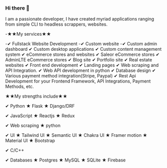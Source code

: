 ### Hi there 👋

<!--
**zizopixels/zizopixels** is a ✨ _special_ ✨ repository because its `README.md` (this file) appears on your GitHub profile.

Here are some ideas to get you started:

- 🔭 I’m currently working on ...
- 🌱 I’m currently learning ...
- 👯 I’m looking to collaborate on ...
- 🤔 I’m looking for help with ...
- 💬 Ask me about ...
- 📫 How to reach me: ...
- 😄 Pronouns: ...
- ⚡ Fun fact: ...
-->
I am a passionate developer, I have created myriad applications ranging from simple CLI to headless scrappers, websites.

-★★My services★★

-✔ Fullstack Website Development
-✔ Custom website
-✔ Custom admin dashboard
✔ Custom desktop applications
✔ Custom content management system
✔ eCommerce stores and websites
✔ Saleor eCommerce stores
✔ AdminLTE eCommerce stores
✔ Blog site
✔ Portfolio site
✔ Real estate websites
✔ Front end development
✔ Landing pages
✔ Web scraping and API Integration.
✔ Web API development in python
✔ Database design
✔ Various payment method integration(Stripe, Paypal)
✔ Rest Api Development for your Frontend Framework, API Integrations, Payment Methods, etc.



★★My strengths include★★

✔ Python
★ Flask
★ Django/DRF



✔ JavaScript
★ Reactjs
★ Redux





✔ Web scraping
★ python

✔ UI
★ Tailwind UI
★ Semantic UI
★ Chakra UI
★ Framer motion
★ Material UI
★ Bootstrap


✔ C/C++

✔ Databases
★ Postgres
★ MySQL
★ SQLite
★ Firebase
